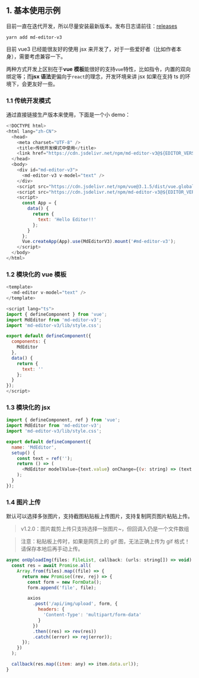 ## 1. 基本使用示例

目前一直在迭代开发，所以尽量安装最新版本。发布日志请前往：[releases](https://github.com/imzbf/md-editor-v3/releases)

```shell
yarn add md-editor-v3
```

目前 vue3 已经能很友好的使用 jsx 来开发了，对于一些爱好者（比如作者本身），需要考虑兼容一下。

两种方式开发上区别在于**vue 模板**能很好的支持`vue`特性，比如指令，内置的双向绑定等；而**jsx 语法**更偏向于`react`的理念，开发环境来讲 jsx 如果在支持 ts 的环境下，会更友好一些。

### 1.1 传统开发模式

通过直接链接生产版本来使用，下面是一个小 demo：

```js
<!DOCTYPE html>
<html lang="zh-CN">
  <head>
    <meta charset="UTF-8" />
    <title>传统开发模式中使用</title>
    <link href="https://cdn.jsdelivr.net/npm/md-editor-v3@${EDITOR_VERSION}/lib/style.css" rel="stylesheet" />
  </head>
  <body>
    <div id="md-editor-v3">
      <md-editor-v3 v-model="text" />
    </div>
    <script src="https://cdn.jsdelivr.net/npm/vue@3.1.5/dist/vue.global.prod.min.js"></script>
    <script src="https://cdn.jsdelivr.net/npm/md-editor-v3@${EDITOR_VERSION}/lib/md-editor-v3.umd.js"></script>
    <script>
      const App = {
        data() {
          return {
            text: 'Hello Editor!!'
          };
        }
      };
      Vue.createApp(App).use(MdEditorV3).mount('#md-editor-v3');
    </script>
  </body>
</html>
```

### 1.2 模块化的 vue 模板

```js
<template>
  <md-editor v-model="text" />
</template>

<script lang="ts">
import { defineComponent } from 'vue';
import MdEditor from 'md-editor-v3';
import 'md-editor-v3/lib/style.css';

export default defineComponent({
  components: {
    MdEditor
  },
  data() {
    return {
      text: ''
    };
  }
});
</script>
```

### 1.3 模块化的 jsx

```js
import { defineComponent, ref } from 'vue';
import MdEditor from 'md-editor-v3';
import 'md-editor-v3/lib/style.css';

export default defineComponent({
  name: 'MdEditor',
  setup() {
    const text = ref('');
    return () => (
      <MdEditor modelValue={text.value} onChange={(v: string) => (text.value = v)} />
    );
  }
});
```

### 1.4 图片上传

默认可以选择多张图片，支持截图粘贴板上传图片，支持复制网页图片粘贴上传。

> v1.2.0：图片裁剪上传只支持选择一张图片~，但回调入仍是一个文件数组

> 注意：粘贴板上传时，如果是网页上的 gif 图，无法正确上传为 gif 格式！请保存本地后再手动上传。

```js
async onUploadImg(files: FileList, callback: (urls: string[]) => void) {
  const res = await Promise.all(
    Array.from(files).map((file) => {
      return new Promise((rev, rej) => {
        const form = new FormData();
        form.append('file', file);

        axios
          .post('/api/img/upload', form, {
            headers: {
              'Content-Type': 'multipart/form-data'
            }
          })
          .then((res) => rev(res))
          .catch((error) => rej(error));
      });
    })
  );

  callback(res.map((item: any) => item.data.url));
}
```
